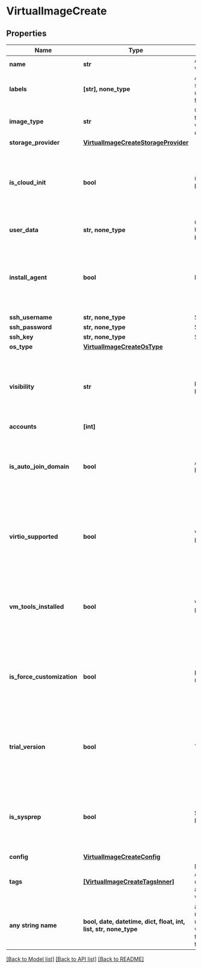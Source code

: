 # VirtualImageCreate


## Properties
Name | Type | Description | Notes
------------ | ------------- | ------------- | -------------
**name** | **str** | A name for the virtual image | [optional] 
**labels** | **[str], none_type** | Array of label strings, can be used for filtering. | [optional] 
**image_type** | **str** | Code of image type. eg. vmware, ami, etc. | [optional] 
**storage_provider** | [**VirtualImageCreateStorageProvider**](VirtualImageCreateStorageProvider.md) |  | [optional] 
**is_cloud_init** | **bool** | Cloud Init Enabled? | [optional]  if omitted the server will use the default value of False
**user_data** | **str, none_type** | Cloud-Init User Data, a bash script | [optional] 
**install_agent** | **bool** | Install Agent? | [optional]  if omitted the server will use the default value of False
**ssh_username** | **str, none_type** | SSH Username | [optional] 
**ssh_password** | **str, none_type** | SSH Password | [optional] 
**ssh_key** | **str, none_type** | SSH Key | [optional] 
**os_type** | [**VirtualImageCreateOsType**](VirtualImageCreateOsType.md) |  | [optional] 
**visibility** | **str** | private or public | [optional]  if omitted the server will use the default value of "private"
**accounts** | **[int]** |  | [optional] 
**is_auto_join_domain** | **bool** | Auto Join Domain? | [optional]  if omitted the server will use the default value of False
**virtio_supported** | **bool** | VirtIO Drivers Loaded? | [optional]  if omitted the server will use the default value of True
**vm_tools_installed** | **bool** | VM Tools Installed? | [optional]  if omitted the server will use the default value of True
**is_force_customization** | **bool** | Force Guest Customization? | [optional]  if omitted the server will use the default value of False
**trial_version** | **bool** | Trial Version | [optional]  if omitted the server will use the default value of False
**is_sysprep** | **bool** | Sysprep Enabled? | [optional]  if omitted the server will use the default value of False
**config** | [**VirtualImageCreateConfig**](VirtualImageCreateConfig.md) |  | [optional] 
**tags** | [**[VirtualImageCreateTagsInner]**](VirtualImageCreateTagsInner.md) | Metadata tags, Array of objects having a name and value | [optional] 
**any string name** | **bool, date, datetime, dict, float, int, list, str, none_type** | any string name can be used but the value must be the correct type | [optional]

[[Back to Model list]](../README.md#documentation-for-models) [[Back to API list]](../README.md#documentation-for-api-endpoints) [[Back to README]](../README.md)


